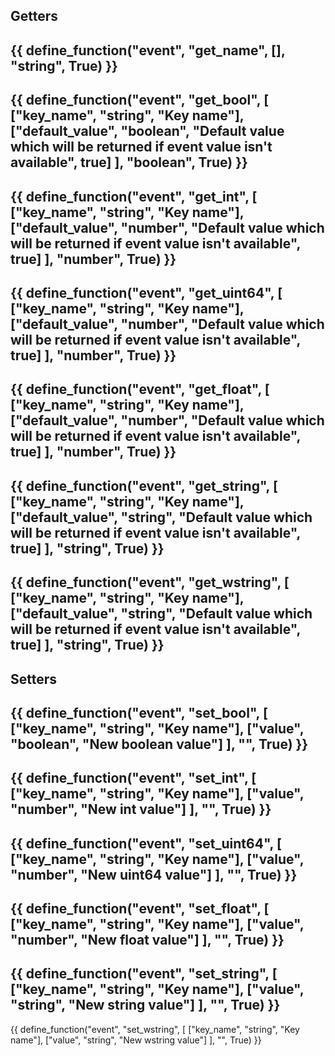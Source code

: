 ## Getters

{{ define_function("event", "get_name", [], "string", True) }}
---
{{ define_function("event", "get_bool", [
    ["key_name", "string", "Key name"],
    ["default_value", "boolean", "Default value which will be returned if event value isn't available", true]
], "boolean", True) }}
---
{{ define_function("event", "get_int", [
    ["key_name", "string", "Key name"],
    ["default_value", "number", "Default value which will be returned if event value isn't available", true]
], "number", True) }}
---
{{ define_function("event", "get_uint64", [
    ["key_name", "string", "Key name"],
    ["default_value", "number", "Default value which will be returned if event value isn't available", true]
], "number", True) }}
---
{{ define_function("event", "get_float", [
    ["key_name", "string", "Key name"],
    ["default_value", "number", "Default value which will be returned if event value isn't available", true]
], "number", True) }}
---
{{ define_function("event", "get_string", [
    ["key_name", "string", "Key name"],
    ["default_value", "string", "Default value which will be returned if event value isn't available", true]
], "string", True) }}
---
{{ define_function("event", "get_wstring", [
    ["key_name", "string", "Key name"],
    ["default_value", "string", "Default value which will be returned if event value isn't available", true]
], "string", True) }}
---
## Setters

{{ define_function("event", "set_bool", [
    ["key_name", "string", "Key name"],
    ["value", "boolean", "New boolean value"]
], "", True) }}
---
{{ define_function("event", "set_int", [
    ["key_name", "string", "Key name"],
    ["value", "number", "New int value"]
], "", True) }}
---
{{ define_function("event", "set_uint64", [
    ["key_name", "string", "Key name"],
    ["value", "number", "New uint64 value"]
], "", True) }}
---
{{ define_function("event", "set_float", [
    ["key_name", "string", "Key name"],
    ["value", "number", "New float value"]
], "", True) }}
---
{{ define_function("event", "set_string", [
    ["key_name", "string", "Key name"],
    ["value", "string", "New string value"]
], "", True) }}
---
{{ define_function("event", "set_wstring", [
    ["key_name", "string", "Key name"],
    ["value", "string", "New wstring value"]
], "", True) }}